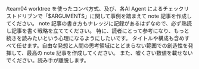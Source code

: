 /team04 worktree を使ったコンペ方式、及び、各AI Agent によるチェックリストドリブンで「$ARGUMENTS」に関して事例を踏まえて note 記事を作成してください。
note 記事の書き方もナレッジに記録があるはずなので、必ず熟読し記事を書く戦略を立ててください。
特に、読者にとって参考になり、もっと続きを読みたいという心理になるようにしたいです。
タイトルや構成も含めすべて任せます。自由な発想と人間の思考領域にとどまらない範囲での創造性を発揮して、最高の note 記事を作成してください。
また、嘘くさい数値を載せないでください。読み手が離脱します。
